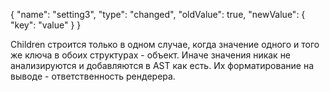 {
  "name": "setting3",
  "type": "changed",
  "oldValue": true,
  "newValue": {
    "key": "value"
  }
}

Children строится только в одном случае, когда значение одного и того же ключа в обоих структурах - объект. Иначе значения никак не анализируются и добавляются в AST как есть. Их форматирование на выводе - ответственность рендерера.

